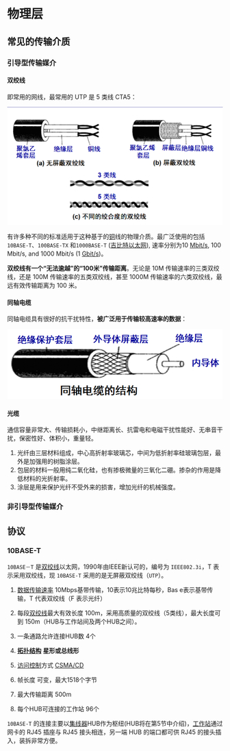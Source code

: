 # 物理层

## 常见的传输介质

### 引导型传输媒介

#### 双绞线

即常用的网线，最常用的 UTP 是 5 类线 CTA5：

![双绞线](./双绞线.png)

有许多种不同的标准适用于这种基于的[铜](https://zh.wikipedia.org/wiki/%E9%93%9C)线的物理介质。最广泛使用的包括 `10BASE-T`、`100BASE-TX` 和`1000BASE-T` ([吉比特以太网](https://zh.wikipedia.org/wiki/%E5%90%89%E6%AF%94%E7%89%B9%E4%BB%A5%E5%A4%AA%E7%BD%91)), 速率分别为10 [Mbit/s](https://zh.wikipedia.org/w/index.php?title=Megabit_per_second&action=edit&redlink=1), 100 Mbit/s, and 1000 Mbit/s (1 [Gbit/s](https://zh.wikipedia.org/w/index.php?title=Gbit/s&action=edit&redlink=1))。

**双绞线有一个“无法逾越”的“100米”传输距离**。无论是 10M 传输速率的三类双绞线，还是 100M 传输速率的五类双绞线，甚至 1000M 传输速率的六类双绞线，最远有效传输距离为 100 米。

#### 同轴电缆

同轴电缆具有很好的抗干扰特性，**被广泛用于传输较高速率的数据**：

![同轴电缆](./同轴电缆.png)

#### 光缆

通信容量非常大、传输损耗小，中继距离长、抗雷电和电磁干扰性能好、无串音干扰，保密性好、体积小，重量轻。

1. 光纤由三层材料组成，中心高折射率玻璃芯，中间为低折射率硅玻璃包层，最外是加强用的树脂涂层。
2. 包层的材料一般用纯二氧化硅，也有掺极微量的三氧化二硼。掺杂的作用是降低材料的光折射率。
3. 涂层是用来保护光纤不受外来的损害，增加光纤的机械强度。

### 非引导型传输媒介

## 协议

### 10BASE-T

`10BASE－T` 是[双绞线](https://baike.baidu.com/item/%E5%8F%8C%E7%BB%9E%E7%BA%BF)以太网，1990年由IEEE新认可的，编号为 `IEEE802.3i`，T 表示采用双绞线，现 `10BASE-T` 采用的是无屏蔽双绞线（`UTP`）。

1. [数据传输速率](https://baike.baidu.com/item/%E6%95%B0%E6%8D%AE%E4%BC%A0%E8%BE%93%E9%80%9F%E7%8E%87) 10Mbps基带传输，10表示10兆比特每秒，Bas e表示基带传输，T 代表双绞线（F 表示光纤）

2. 每段[双绞线](https://baike.baidu.com/item/%E5%8F%8C%E7%BB%9E%E7%BA%BF)最大有效长度 100m，采用高质量的双绞线（5类线），最大长度可到 150m（HUB与工作站间及两个HUB之间）。

3. 一条通路允许连接HUB数 4个

4. [**拓扑结构**](https://baike.baidu.com/item/%E6%8B%93%E6%89%91%E7%BB%93%E6%9E%84) **星形或总线形**

5. [访问控制](https://baike.baidu.com/item/%E8%AE%BF%E9%97%AE%E6%8E%A7%E5%88%B6)方式 [CSMA/CD](https://baike.baidu.com/item/CSMA%2FCD)

6. 帧长度 可变，最大1518个字节

7. 最大传输距离 500m

8. 每个HUB可连接的工作站 96个

`10BASE-T` 的连接主要以[集线器](https://baike.baidu.com/item/%E9%9B%86%E7%BA%BF%E5%99%A8)HUB作为枢纽(HUB将在第5节中介绍)，[工作站](https://baike.baidu.com/item/%E5%B7%A5%E4%BD%9C%E7%AB%99)通过网卡的 RJ45 插座与 RJ45 接头相连，另一端 HUB 的端口都可供 RJ45 的接头插入，装拆非常方便。